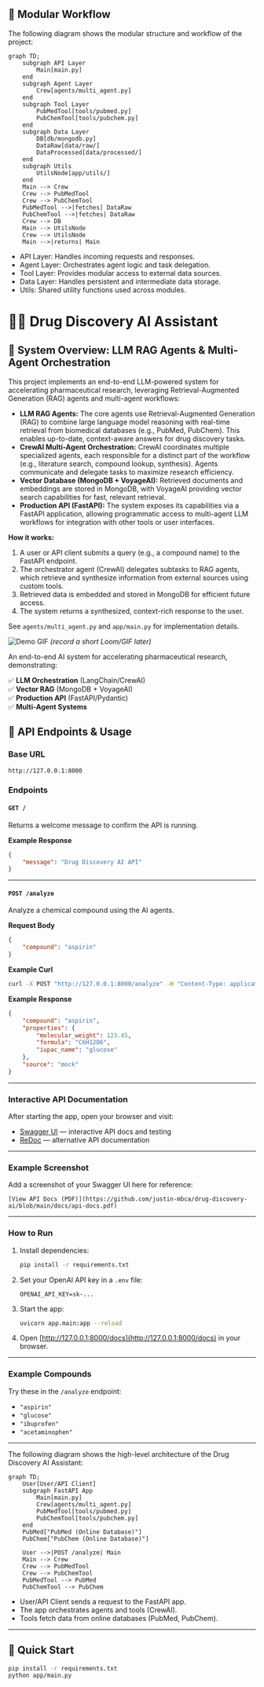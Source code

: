 
## 🧩 Modular Workflow

The following diagram shows the modular structure and workflow of the project:

```mermaid
graph TD;
	subgraph API Layer
		Main[main.py]
	end
	subgraph Agent Layer
		Crew[agents/multi_agent.py]
	end
	subgraph Tool Layer
		PubMedTool[tools/pubmed.py]
		PubChemTool[tools/pubchem.py]
	end
	subgraph Data Layer
		DB[db/mongodb.py]
		DataRaw[data/raw/]
		DataProcessed[data/processed/]
	end
	subgraph Utils
		UtilsNode[app/utils/]
	end
	Main --> Crew
	Crew --> PubMedTool
	Crew --> PubChemTool
	PubMedTool -->|fetches| DataRaw
	PubChemTool -->|fetches| DataRaw
	Crew --> DB
	Main --> UtilsNode
	Crew --> UtilsNode
	Main -->|returns| Main
```

* API Layer: Handles incoming requests and responses.
* Agent Layer: Orchestrates agent logic and task delegation.
* Tool Layer: Provides modular access to external data sources.
* Data Layer: Handles persistent and intermediate data storage.
* Utils: Shared utility functions used across modules.


# 🧠💊 Drug Discovery AI Assistant

## 🤖 System Overview: LLM RAG Agents & Multi-Agent Orchestration

This project implements an end-to-end LLM-powered system for accelerating pharmaceutical research, leveraging Retrieval-Augmented Generation (RAG) agents and multi-agent workflows:

- **LLM RAG Agents:** The core agents use Retrieval-Augmented Generation (RAG) to combine large language model reasoning with real-time retrieval from biomedical databases (e.g., PubMed, PubChem). This enables up-to-date, context-aware answers for drug discovery tasks.
- **CrewAI Multi-Agent Orchestration:** CrewAI coordinates multiple specialized agents, each responsible for a distinct part of the workflow (e.g., literature search, compound lookup, synthesis). Agents communicate and delegate tasks to maximize research efficiency.
- **Vector Database (MongoDB + VoyageAI):** Retrieved documents and embeddings are stored in MongoDB, with VoyageAI providing vector search capabilities for fast, relevant retrieval.
- **Production API (FastAPI):** The system exposes its capabilities via a FastAPI application, allowing programmatic access to multi-agent LLM workflows for integration with other tools or user interfaces.

**How it works:**
1. A user or API client submits a query (e.g., a compound name) to the FastAPI endpoint.
2. The orchestrator agent (CrewAI) delegates subtasks to RAG agents, which retrieve and synthesize information from external sources using custom tools.
3. Retrieved data is embedded and stored in MongoDB for efficient future access.
4. The system returns a synthesized, context-rich response to the user.

See `agents/multi_agent.py` and `app/main.py` for implementation details.

![Demo GIF](assets/demo.gif) *(record a short Loom/GIF later)*

An end-to-end AI system for accelerating pharmaceutical research, demonstrating:

✅ **LLM Orchestration** (LangChain/CrewAI)  
✅ **Vector RAG** (MongoDB + VoyageAI)  
✅ **Production API** (FastAPI/Pydantic)  
✅ **Multi-Agent Systems**  



## 🚀 API Endpoints & Usage

### Base URL

```
http://127.0.0.1:8000
```

### Endpoints

#### `GET /`
Returns a welcome message to confirm the API is running.

**Example Response**
```json
{
	"message": "Drug Discovery AI API"
}
```

---

#### `POST /analyze`
Analyze a chemical compound using the AI agents.

**Request Body**
```json
{
	"compound": "aspirin"
}
```

**Example Curl**
```bash
curl -X POST "http://127.0.0.1:8000/analyze" -H "Content-Type: application/json" -d '{"compound": "aspirin"}'
```

**Example Response**
```json
{
	"compound": "aspirin",
	"properties": {
		"molecular_weight": 123.45,
		"formula": "C6H12O6",
		"iupac_name": "glucose"
	},
	"source": "mock"
}
```

---

### Interactive API Documentation

After starting the app, open your browser and visit:

- [Swagger UI](http://127.0.0.1:8000/docs) — interactive API docs and testing
- [ReDoc](http://127.0.0.1:8000/redoc) — alternative API documentation

---

### Example Screenshot

Add a screenshot of your Swagger UI here for reference:

```
[View API Docs (PDF)](https://github.com/justin-mbca/drug-discovery-ai/blob/main/docs/api-docs.pdf)
```

---

### How to Run

1. Install dependencies:
	 ```bash
	 pip install -r requirements.txt
	 ```

2. Set your OpenAI API key in a `.env` file:
	 ```
	 OPENAI_API_KEY=sk-...
	 ```

3. Start the app:
	 ```bash
	 uvicorn app.main:app --reload
	 ```

4. Open [http://127.0.0.1:8000/docs](http://127.0.0.1:8000/docs) in your browser.

---

### Example Compounds

Try these in the `/analyze` endpoint:
- `"aspirin"`
- `"glucose"`
- `"ibuprofen"`
- `"acetaminophen"`

---

The following diagram shows the high-level architecture of the Drug Discovery AI Assistant:

```mermaid
graph TD;
	User[User/API Client]
	subgraph FastAPI App
		Main[main.py]
		Crew[agents/multi_agent.py]
		PubMedTool[tools/pubmed.py]
		PubChemTool[tools/pubchem.py]
	end
	PubMed["PubMed (Online Database)"]
	PubChem["PubChem (Online Database)"]

	User -->|POST /analyze| Main
	Main --> Crew
	Crew --> PubMedTool
	Crew --> PubChemTool
	PubMedTool --> PubMed
	PubChemTool --> PubChem
```

* User/API Client sends a request to the FastAPI app.
* The app orchestrates agents and tools (CrewAI).
* Tools fetch data from online databases (PubMed, PubChem).

---

## 🚀 Quick Start
```bash
pip install -r requirements.txt
python app/main.py